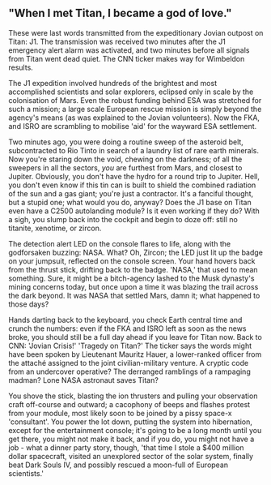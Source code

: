 ## "When I met Titan, I became a god of love."

These were last words transmitted from the expeditionary Jovian outpost on Titan: J1. The transmission was received two minutes after the J1 emergency alert alarm was activated, and two minutes before all signals from Titan went dead quiet. The CNN ticker makes way for Wimbeldon results. 

The J1 expedition involved hundreds of the brightest and most accomplished scientists and solar explorers, eclipsed only in scale by the colonisation of Mars. Even the robust funding behind ESA was stretched for such a mission; a large scale European rescue mission is simply beyond the agency's means (as was explained to the Jovian volunteers). Now the FKA, and ISRO are scrambling to mobilise 'aid' for the wayward ESA settlement.

Two minutes ago, you were doing a routine sweep of the asteroid belt, subcontracted to Rio Tinto in search of a laundry list of rare earth minerals. Now you're staring down the void, chewing on the darkness; of all the sweepers in all the sectors, *you* are furthest from Mars, and closest to Jupiter. Obviously, you don't have the hydro for a round trip to Jupiter. Hell, you don't even know if this tin can is built to shield the combined radiation of the sun and a gas giant; you're just a contractor. It's a fanciful thought, but a stupid one; what would you do, anyway? Does the J1 base on Titan even have a C2500 autolanding module? Is it even working if they do? With a sigh, you slump back into the cockpit and begin to doze off: still no titanite, xenotime, or zircon. 

The detection alert LED on the console flares to life, along with the godforsaken buzzing: NASA. What? Oh, Zircon; the LED just lit up the badge on your jumpsuit, reflected on the console screen. Your hand hovers back from the thrust stick, drifting back to the badge. 'NASA,' that used to mean something. Sure, it might be a bitch-agency lashed to the Musk dynasty's mining concerns today, but once upon a time it was blazing the trail across the dark beyond. It was NASA that settled Mars, damn it; what happened to those days? 

Hands darting back to the keyboard, you check Earth central time and crunch the numbers: even if the FKA and ISRO left as soon as the news broke, you should still be a full day ahead if you leave for Titan now. Back to CNN: 'Jovian Crisis!' 'Tragedy on Titan?' The ticker says the words might have been spoken by Lieutenant Mauritz Hauer, a lower-ranked officer from the attaché assigned to the joint civilian-military venture. A cryptic code from an undercover operative? The derranged ramblings of a rampaging madman? Lone NASA astronaut saves Titan?

You shove the stick, blasting the ion thrusters and pulling your observation craft off-course and outward; a cacophony of beeps and flashes protest from your module, most likely soon to be joined by a pissy space-x 'consultant'. You power the lot down, putting the system into hibernation, except for the entertainment console; it's going to be a long month until you get there, you might not make it back, and if you do, you might not have a job - what a dinner party story, though, 'that time I stole a $400 million dollar spacecraft, visited an unexplored sector of the solar system, finally beat Dark Souls IV, and possibly rescued a moon-full of European scientists.' 
